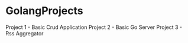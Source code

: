 # GolangProjects

Project 1 - Basic Crud Application
Project 2 - Basic Go Server
Project 3 - Rss Aggregator
